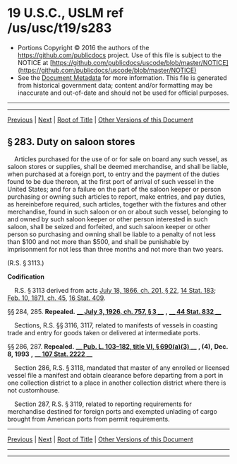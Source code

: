 ---
---

# 19 U.S.C., USLM ref /us/usc/t19/s283

* Portions Copyright © 2016 the authors of the https://github.com/publicdocs project.
  Use of this file is subject to the NOTICE at [https://github.com/publicdocs/uscode/blob/master/NOTICE](https://github.com/publicdocs/uscode/blob/master/NOTICE)
* See the [Document Metadata](././../../../../../..//README.md) for more information.
  This file is generated from historical government data; content and/or formatting may be inaccurate and out-of-date and should not be used for official purposes.

----------
----------

[Previous](./../../../../../..//us/usc/t19/ch3/stIV/pt2/m__us_usc_t19_s282.md) | [Next](./../../../../../..//us/usc/t19/ch3/stIV/pt2/m__us_usc_t19_s288.md) | [Root of Title](./../../../../../../) | [Other Versions of this Document](https://publicdocs.github.io/go/links?ns=uslm&ref=%2Fus%2Fusc%2Ft19%2Fs283)

## § 283. Duty on saloon stores

    Articles purchased for the use of or for sale on board any such vessel, as saloon stores or supplies, shall be deemed merchandise, and shall be liable, when purchased at a foreign port, to entry and the payment of the duties found to be due thereon, at the first port of arrival of such vessel in the United States; and for a failure on the part of the saloon keeper or person purchasing or owning such articles to report, make entries, and pay duties, as hereinbefore required, such articles, together with the fixtures and other merchandise, found in such saloon or on or about such vessel, belonging to and owned by such saloon keeper or other person interested in such saloon, shall be seized and forfeited, and such saloon keeper or other person so purchasing and owning shall be liable to a penalty of not less than $100 and not more than $500, and shall be punishable by imprisonment for not less than three months and not more than two years.

(R.S. § 3113.)

 __Codification__ 

    R.S. § 3113 derived from acts [July 18, 1866, ch. 201, § 22][/us/act/1866-07-18/ch201/s22], [14 Stat. 183][/us/stat/14/183]; [Feb. 10, 1871, ch. 45][/us/act/1871-02-10/ch45], [16 Stat. 409][/us/stat/16/409].

§§ 284, 285. __Repealed.__  __[__  __July 3, 1926, ch. 757, § 3__  __][/us/act/1926-07-03/ch757/s3]__  __,__  __[__  __44 Stat. 832__  __][/us/stat/44/832]__ 

    Sections, R.S. §§ 3116, 3117, related to manifests of vessels in coasting trade and entry for goods taken or delivered at intermediate ports.

§§ 286, 287. __Repealed.__  __[__  __Pub. L. 103–182, title VI, § 690(a)(3)__  __][/us/pl/103/182/s690/a/3]__  __, (4),__  __Dec. 8, 1993__  __,__  __[__  __107 Stat. 2222__  __][/us/stat/107/2222]__ 

    Section 286, R.S. § 3118, mandated that master of any enrolled or licensed vessel file a manifest and obtain clearance before departing from a port in one collection district to a place in another collection district where there is not customhouse.

    Section 287, R.S. § 3119, related to reporting requirements for merchandise destined for foreign ports and exempted unlading of cargo brought from American ports from permit requirements.

----------

[Previous](./../../../../../..//us/usc/t19/ch3/stIV/pt2/m__us_usc_t19_s282.md) | [Next](./../../../../../..//us/usc/t19/ch3/stIV/pt2/m__us_usc_t19_s288.md) | [Root of Title](./../../../../../../) | [Other Versions of this Document](https://publicdocs.github.io/go/links?ns=uslm&ref=%2Fus%2Fusc%2Ft19%2Fs283)

----------
----------

[/us/act/1866-07-18/ch201/s22]: https://publicdocs.github.io/go/links?ns=uslm&ref=%2Fus%2Fact%2F1866-07-18%2Fch201%2Fs22
[/us/stat/14/183]: https://publicdocs.github.io/go/links?ns=uslm&ref=%2Fus%2Fstat%2F14%2F183
[/us/act/1871-02-10/ch45]: https://publicdocs.github.io/go/links?ns=uslm&ref=%2Fus%2Fact%2F1871-02-10%2Fch45
[/us/stat/16/409]: https://publicdocs.github.io/go/links?ns=uslm&ref=%2Fus%2Fstat%2F16%2F409
[/us/act/1926-07-03/ch757/s3]: https://publicdocs.github.io/go/links?ns=uslm&ref=%2Fus%2Fact%2F1926-07-03%2Fch757%2Fs3
[/us/stat/44/832]: https://publicdocs.github.io/go/links?ns=uslm&ref=%2Fus%2Fstat%2F44%2F832
[/us/pl/103/182/s690/a/3]: https://publicdocs.github.io/go/links?ns=uslm&ref=%2Fus%2Fpl%2F103%2F182%2Fs690%2Fa%2F3
[/us/stat/107/2222]: https://publicdocs.github.io/go/links?ns=uslm&ref=%2Fus%2Fstat%2F107%2F2222



